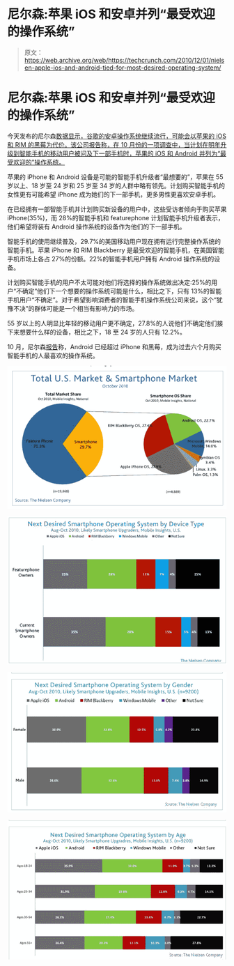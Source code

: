 # 尼尔森:苹果 iOS 和安卓并列“最受欢迎的操作系统”

> 原文：<https://web.archive.org/web/https://techcrunch.com/2010/12/01/nielsen-apple-ios-and-android-tied-for-most-desired-operating-system/>

# 尼尔森:苹果 iOS 和安卓并列“最受欢迎的操作系统”

今天发布的尼尔森[数据显示，谷歌的安卓操作系统继续流行，可能会以苹果的 iOS 和 RIM 的黑莓为代价。该公司报告称，在 10 月份的一项调查中，当计划在明年升级到智能手机的移动用户被问及下一部手机时，苹果的 iOS 和 Android 并列为“最受欢迎的”操作系统。](https://web.archive.org/web/20230202234408/http://blog.nielsen.com/nielsenwire/online_mobile/us-smartphone-battle-heats-up/)

苹果的 iPhone 和 Android 设备是可能的智能手机升级者“最想要的”，苹果在 55 岁以上、18 岁至 24 岁和 25 岁至 34 岁的人群中略有领先。计划购买智能手机的女性更有可能希望 iPhone 成为她们的下一部手机，更多男性更喜欢安卓手机。

在已经拥有一部智能手机并计划购买新设备的用户中，这些受访者倾向于购买苹果 iPhone(35%)，而 28%的智能手机和 featurephone 计划智能手机升级者表示，他们希望将装有 Android 操作系统的设备作为他们的下一部手机。

智能手机的使用继续普及，29.7%的美国移动用户现在拥有运行完整操作系统的智能手机。苹果 iPhone 和 RIM Blackberry 是最受欢迎的智能手机，在美国智能手机市场上各占 27%的份额。22%的智能手机用户拥有 Android 操作系统的设备。

计划购买智能手机的用户不太可能对他们将选择的操作系统做出决定:25%的用户“不确定”他们下一个想要的操作系统可能是什么，相比之下，只有 13%的智能手机用户“不确定”。对于希望影响消费者的智能手机操作系统公司来说，这个“犹豫不决”的群体可能是一个相当有影响力的市场。

55 岁以上的人明显比年轻的移动用户更不确定，27.8%的人说他们不确定他们接下来想要什么样的设备，相比之下，18 至 24 岁的人只有 12.2%。

10 月，尼尔森[报告](https://web.archive.org/web/20230202234408/https://techcrunch.com/2010/10/05/nielsen-32-percent-of-new-smartphone-owners-choose-android-phones/)称，Android 已经超过 iPhone 和黑莓，成为过去六个月购买智能手机的人最喜欢的操作系统。

![](img/2041a4af4742db00386701d796ea61bb.png)

![](img/988292d92055a79586e9e35489462515.png)

![](img/2ef68eebd38b9c74cb2f8de8f22642f1.png)

![](img/2e42d6a93b1028ba224e11ddf1a165ef.png)